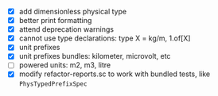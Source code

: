 - [x] add dimensionless physical type
- [x] better print formatting
- [x] attend deprecation warnings
- [x] cannot use type declarations: type X = kg/m, 1.of[X]
- [x] unit prefixes
- [x] unit prefixes bundles: kilometer, microvolt, etc
- [ ] powered units: m2, m3, litre
- [x] modify refactor-reports.sc to work with bundled tests, like `PhysTypedPrefixSpec`